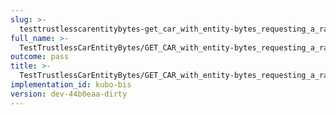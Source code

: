 ```yaml
---
slug: >-
  testtrustlesscarentitybytes-get_car_with_entity-bytes_requesting_a_range_from_the_end_of_a_file_(format-car)
full_name: >-
  TestTrustlessCarEntityBytes/GET_CAR_with_entity-bytes_requesting_a_range_from_the_end_of_a_file_(format=car)
outcome: pass
title: >-
  TestTrustlessCarEntityBytes/GET_CAR_with_entity-bytes_requesting_a_range_from_the_end_of_a_file_(format=car)
implementation_id: kubo-bis
version: dev-44b0eaa-dirty
---
```


